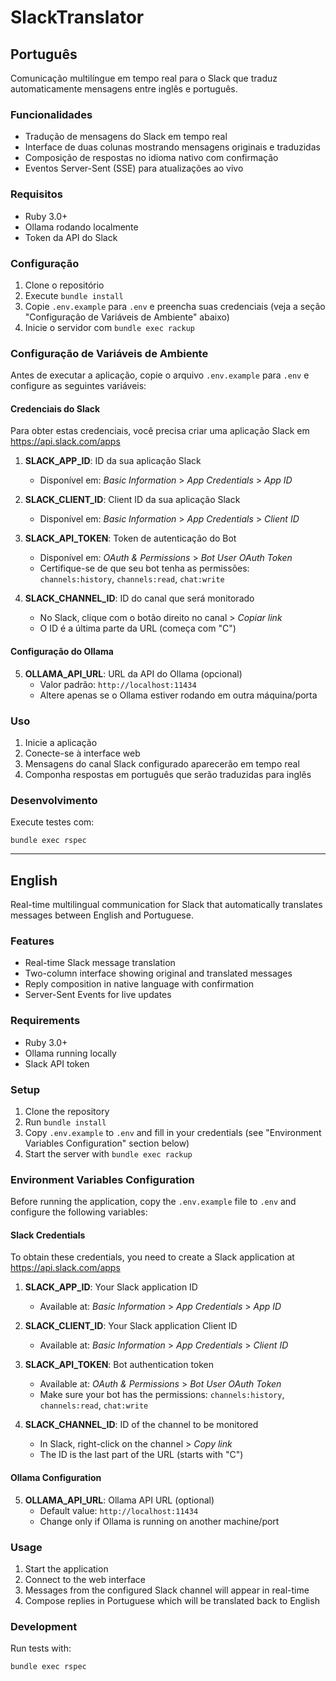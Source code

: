 # SlackTranslator

## Português

Comunicação multilíngue em tempo real para o Slack que traduz automaticamente mensagens entre inglês e português.

### Funcionalidades

- Tradução de mensagens do Slack em tempo real
- Interface de duas colunas mostrando mensagens originais e traduzidas
- Composição de respostas no idioma nativo com confirmação
- Eventos Server-Sent (SSE) para atualizações ao vivo

### Requisitos

- Ruby 3.0+
- Ollama rodando localmente
- Token da API do Slack

### Configuração

1. Clone o repositório
2. Execute `bundle install`
3. Copie `.env.example` para `.env` e preencha suas credenciais (veja a seção "Configuração de Variáveis de Ambiente" abaixo)
4. Inicie o servidor com `bundle exec rackup`

### Configuração de Variáveis de Ambiente

Antes de executar a aplicação, copie o arquivo `.env.example` para `.env` e configure as seguintes variáveis:

#### Credenciais do Slack

Para obter estas credenciais, você precisa criar uma aplicação Slack em https://api.slack.com/apps

1. **SLACK_APP_ID**: ID da sua aplicação Slack
   * Disponível em: _Basic Information_ > _App Credentials_ > _App ID_

2. **SLACK_CLIENT_ID**: Client ID da sua aplicação Slack
   * Disponível em: _Basic Information_ > _App Credentials_ > _Client ID_

3. **SLACK_API_TOKEN**: Token de autenticação do Bot
   * Disponível em: _OAuth & Permissions_ > _Bot User OAuth Token_
   * Certifique-se de que seu bot tenha as permissões: `channels:history`, `channels:read`, `chat:write`

4. **SLACK_CHANNEL_ID**: ID do canal que será monitorado
   * No Slack, clique com o botão direito no canal > _Copiar link_
   * O ID é a última parte da URL (começa com "C")

#### Configuração do Ollama

5. **OLLAMA_API_URL**: URL da API do Ollama (opcional)
   * Valor padrão: `http://localhost:11434`
   * Altere apenas se o Ollama estiver rodando em outra máquina/porta

### Uso

1. Inicie a aplicação
2. Conecte-se à interface web
3. Mensagens do canal Slack configurado aparecerão em tempo real
4. Componha respostas em português que serão traduzidas para inglês

### Desenvolvimento

Execute testes com:
```
bundle exec rspec
```

---

## English

Real-time multilingual communication for Slack that automatically translates messages between English and Portuguese.

### Features

- Real-time Slack message translation
- Two-column interface showing original and translated messages
- Reply composition in native language with confirmation
- Server-Sent Events for live updates

### Requirements

- Ruby 3.0+
- Ollama running locally
- Slack API token

### Setup

1. Clone the repository
2. Run `bundle install`
3. Copy `.env.example` to `.env` and fill in your credentials (see "Environment Variables Configuration" section below)
4. Start the server with `bundle exec rackup`

### Environment Variables Configuration

Before running the application, copy the `.env.example` file to `.env` and configure the following variables:

#### Slack Credentials

To obtain these credentials, you need to create a Slack application at https://api.slack.com/apps

1. **SLACK_APP_ID**: Your Slack application ID
   * Available at: _Basic Information_ > _App Credentials_ > _App ID_

2. **SLACK_CLIENT_ID**: Your Slack application Client ID
   * Available at: _Basic Information_ > _App Credentials_ > _Client ID_

3. **SLACK_API_TOKEN**: Bot authentication token
   * Available at: _OAuth & Permissions_ > _Bot User OAuth Token_
   * Make sure your bot has the permissions: `channels:history`, `channels:read`, `chat:write`

4. **SLACK_CHANNEL_ID**: ID of the channel to be monitored
   * In Slack, right-click on the channel > _Copy link_
   * The ID is the last part of the URL (starts with "C")

#### Ollama Configuration

5. **OLLAMA_API_URL**: Ollama API URL (optional)
   * Default value: `http://localhost:11434`
   * Change only if Ollama is running on another machine/port

### Usage

1. Start the application
2. Connect to the web interface
3. Messages from the configured Slack channel will appear in real-time
4. Compose replies in Portuguese which will be translated back to English

### Development

Run tests with:
```
bundle exec rspec
